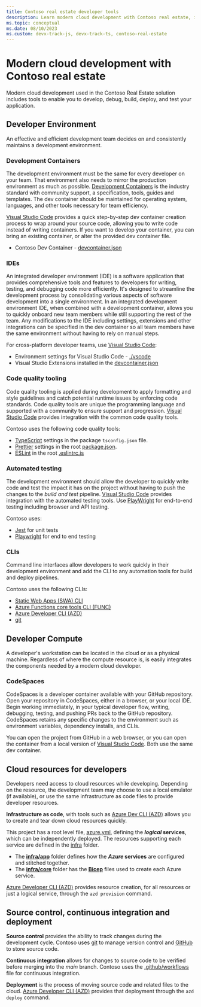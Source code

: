 ```yaml
---
title: Contoso real estate developer tools
description: Learn modern cloud development with Contoso real estate, including tools to enable you to develop, debug, build, deploy, and test your application.
ms.topic: conceptual
ms.date: 08/10/2023
ms.custom: devx-track-js, devx-track-ts, contoso-real-estate
---
```


# Modern cloud development with Contoso real estate

Modern cloud development used in the Contoso Real Estate solution includes tools to enable you to develop, debug, build, deploy, and test your application. 

## Developer Environment

An effective and efficient development team decides on and consistently maintains a development environment. 

### Development Containers

The development environment must be the same for every developer on your team. That environment also needs to mirror the production environment as much as possible. [Development Containers](https://containers.dev/) is the industry standard with community support, a specification, tools, guides and templates. The dev container should be maintained for operating system, languages, and other tools necessary for team efficiency.

[Visual Studio Code](https://code.visualstudio.com/docs/devcontainers/containers) provides a quick step-by-step dev container creation process to wrap around your source code, allowing you to write code instead of writing containers. If you want to develop your container, you can bring an existing container, or alter the provided dev container file.

* Contoso Dev Container - [devcontainer.json](https://github.com/Azure-Samples/contoso-real-estate/blob/main/.devcontainer/devcontainer.json)

### IDEs

An integrated developer environment (IDE) is a software application that provides comprehensive tools and features to developers for writing, testing, and debugging code more efficiently. It's designed to streamline the development process by consolidating various aspects of software development into a single environment. In an integrated development environment IDE, when combined with a development container, allows you to quickly onboard new team members while still supporting the rest of the team. Any modifications to the IDE including settings, extensions and other integrations can be specified in the dev container so all team members have the same environment without having to rely on manual steps. 

For cross-platform developer teams, use [Visual Studio Code](https://code.visualstudio.com/):

* Environment settings for Visual Studio Code - [./vscode](https://github.com/Azure-Samples/contoso-real-estate/tree/main/.vscode)
* Visual Studio Extensions installed in the [devcontainer.json](https://github.com/Azure-Samples/contoso-real-estate/blob/main/.devcontainer/devcontainer.json)

### Code quality tooling

Code quality tooling is applied during development to apply formatting and style guidelines and catch potential runtime issues by enforcing code standards. Code quality tools are unique the programming language and supported with a community to ensure support and progression. [Visual Studio Code](https://code.visualstudio.com/) provides integration with the common code quality tools.

Contoso uses the following code quality tools:

* [TypeScript](https://www.typescriptlang.org/) settings in the package `tsconfig.json` file.
* [Prettier](https://prettier.io/) settings in the root [package.json](https://github.com/Azure-Samples/contoso-real-estate/blob/main/package.json).
* [ESLint](https://eslint.org/) in the root [.eslintrc.js](https://github.com/Azure-Samples/contoso-real-estate/blob/main/.eslintrc.js)

### Automated testing

The development environment should allow the developer to quickly write code and test the impact it has on the project without having to push the changes to the _build and test_ pipeline. [Visual Studio Code](https://code.visualstudio.com/) provides integration with the automated testing tools. Use [PlayWright](https://playwright.dev/docs/intro) for end-to-end testing including browser and API testing.

Contoso uses:

* [Jest](https://jestjs.io/) for unit tests
* [Playwright](https://playwright.dev/docs/intro) for end to end testing

### CLIs

Command line interfaces allow developers to work quickly in their development environment and add the CLI to any automation tools for build and deploy pipelines. 

Contoso uses the following CLIs:

* [Static Web Apps (SWA) CLI](https://github.com/Azure/static-web-apps-cli)
* [Azure Functions core tools CLI (FUNC)](https://github.com/Azure/azure-functions-core-tools)
* [Azure Developer CLI (AZD)](https://github.com/Azure/azure-dev)
* [git](https://git-scm.com/downloads)

## Developer Compute

A developer's workstation can be located in the cloud or as a physical machine. Regardless of where the compute resource is, is easily integrates the components needed by a modern cloud developer.

### CodeSpaces

CodeSpaces is a developer container available with your GitHub repository. Open your repository in CodeSpaces, either in a browser, or your local IDE. Begin working immediately, in your typical developer flow, writing, debugging, testing, and pushing PRs back to the GitHub repository. CodeSpaces retains any specific changes to the environment such as environment variables, dependency installs, and CLIs. 

You can open the project from GitHub in a web browser, or you can open the container from a local version of [Visual Studio Code](https://code.visualstudio.com/). Both use the same dev container. 

## Cloud resources for developers

Developers need access to cloud resources while developing. Depending on the resource, the development team may choose to use a local emulator (if available), or use the same infrastructure as code files to provide developer resources. 

**Infrastructure as code**, with tools such as [Azure Dev CLI (AZD)](/azure/developer/azure-developer-cli/overview) allows you to create and tear down cloud resources quickly. 

This project has a root level file, [azure.yml](https://github.com/Azure-Samples/contoso-real-estate/blob/main/azure.yaml), defining the **_logical_ services**, which can be independently deployed. The resources supporting each service are defined in the [infra](https://github.com/Azure-Samples/contoso-real-estate/tree/main/infra) folder. 

* The [**infra/app**](https://github.com/Azure-Samples/contoso-real-estate/tree/main/infra/app) folder defines how the **_Azure_ services** are configured and stitched together.
* The [**infra/core**](https://github.com/Azure-Samples/contoso-real-estate/tree/main/infra/core) folder has the [**Bicep**](/azure/azure-resource-manager/bicep/) files used to create each Azure service.

[Azure Developer CLI (AZD)](https://github.com/Azure/azure-dev) provides resource creation, for all resources or just a logical service, through the `azd provision` command.

## Source control, continuous integration and deployment

**Source control** provides the ability to track changes during the development cycle. Contoso uses [git](https://git-scm.com/downloads) to manage version control and [GitHub](https://github.com/Azure-Samples/contoso-real-estate) to store source code.

**Continuous integration** allows for changes to source code to be verified before merging into the _main_ branch. Contoso uses the [.github/workflows](https://github.com/Azure-Samples/contoso-real-estate/tree/main/.github/workflows) file for continuous integration.

**Deployment** is the process of moving source code and related files to the cloud. [Azure Developer CLI (AZD)](https://github.com/Azure/azure-dev) provides that deployment through the `azd deploy` command.
